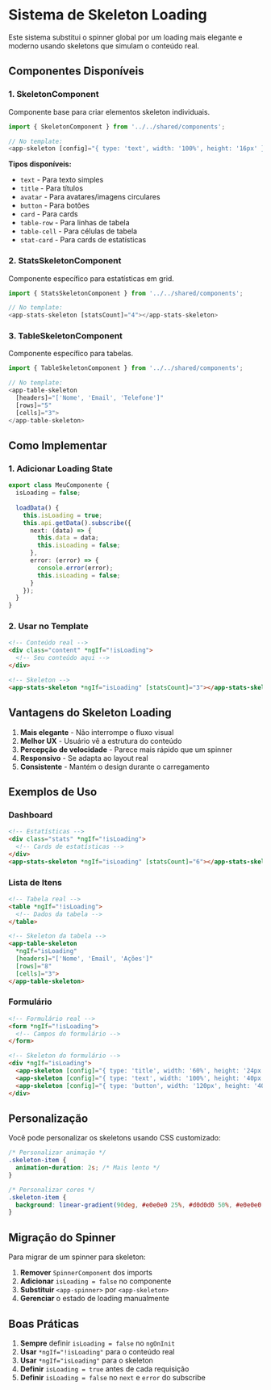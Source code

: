 # Sistema de Skeleton Loading

Este sistema substitui o spinner global por um loading mais elegante e moderno usando skeletons que simulam o conteúdo real.

## Componentes Disponíveis

### 1. SkeletonComponent
Componente base para criar elementos skeleton individuais.

```typescript
import { SkeletonComponent } from '../../shared/components';

// No template:
<app-skeleton [config]="{ type: 'text', width: '100%', height: '16px' }"></app-skeleton>
```

**Tipos disponíveis:**
- `text` - Para texto simples
- `title` - Para títulos
- `avatar` - Para avatares/imagens circulares
- `button` - Para botões
- `card` - Para cards
- `table-row` - Para linhas de tabela
- `table-cell` - Para células de tabela
- `stat-card` - Para cards de estatísticas

### 2. StatsSkeletonComponent
Componente específico para estatísticas em grid.

```typescript
import { StatsSkeletonComponent } from '../../shared/components';

// No template:
<app-stats-skeleton [statsCount]="4"></app-stats-skeleton>
```

### 3. TableSkeletonComponent
Componente específico para tabelas.

```typescript
import { TableSkeletonComponent } from '../../shared/components';

// No template:
<app-table-skeleton 
  [headers]="['Nome', 'Email', 'Telefone']"
  [rows]="5"
  [cells]="3">
</app-table-skeleton>
```

## Como Implementar

### 1. Adicionar Loading State
```typescript
export class MeuComponente {
  isLoading = false;
  
  loadData() {
    this.isLoading = true;
    this.api.getData().subscribe({
      next: (data) => {
        this.data = data;
        this.isLoading = false;
      },
      error: (error) => {
        console.error(error);
        this.isLoading = false;
      }
    });
  }
}
```

### 2. Usar no Template
```html
<!-- Conteúdo real -->
<div class="content" *ngIf="!isLoading">
  <!-- Seu conteúdo aqui -->
</div>

<!-- Skeleton -->
<app-stats-skeleton *ngIf="isLoading" [statsCount]="3"></app-stats-skeleton>
```

## Vantagens do Skeleton Loading

1. **Mais elegante** - Não interrompe o fluxo visual
2. **Melhor UX** - Usuário vê a estrutura do conteúdo
3. **Percepção de velocidade** - Parece mais rápido que um spinner
4. **Responsivo** - Se adapta ao layout real
5. **Consistente** - Mantém o design durante o carregamento

## Exemplos de Uso

### Dashboard
```html
<!-- Estatísticas -->
<div class="stats" *ngIf="!isLoading">
  <!-- Cards de estatísticas -->
</div>
<app-stats-skeleton *ngIf="isLoading" [statsCount]="6"></app-stats-skeleton>
```

### Lista de Itens
```html
<!-- Tabela real -->
<table *ngIf="!isLoading">
  <!-- Dados da tabela -->
</table>

<!-- Skeleton da tabela -->
<app-table-skeleton 
  *ngIf="isLoading"
  [headers]="['Nome', 'Email', 'Ações']"
  [rows]="8"
  [cells]="3">
</app-table-skeleton>
```

### Formulário
```html
<!-- Formulário real -->
<form *ngIf="!isLoading">
  <!-- Campos do formulário -->
</form>

<!-- Skeleton do formulário -->
<div *ngIf="isLoading">
  <app-skeleton [config]="{ type: 'title', width: '60%', height: '24px' }"></app-skeleton>
  <app-skeleton [config]="{ type: 'text', width: '100%', height: '40px' }"></app-skeleton>
  <app-skeleton [config]="{ type: 'button', width: '120px', height: '40px' }"></app-skeleton>
</div>
```

## Personalização

Você pode personalizar os skeletons usando CSS customizado:

```css
/* Personalizar animação */
.skeleton-item {
  animation-duration: 2s; /* Mais lento */
}

/* Personalizar cores */
.skeleton-item {
  background: linear-gradient(90deg, #e0e0e0 25%, #d0d0d0 50%, #e0e0e0 75%);
}
```

## Migração do Spinner

Para migrar de um spinner para skeleton:

1. **Remover** `SpinnerComponent` dos imports
2. **Adicionar** `isLoading = false` no componente
3. **Substituir** `<app-spinner>` por `<app-skeleton>`
4. **Gerenciar** o estado de loading manualmente

## Boas Práticas

1. **Sempre** definir `isLoading = false` no `ngOnInit`
2. **Usar** `*ngIf="!isLoading"` para o conteúdo real
3. **Usar** `*ngIf="isLoading"` para o skeleton
4. **Definir** `isLoading = true` antes de cada requisição
5. **Definir** `isLoading = false` no `next` e `error` do subscribe

